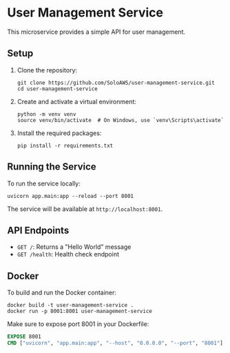 # User Management Service

This microservice provides a simple API for user management.

## Setup

1. Clone the repository:

   ```
   git clone https://github.com/SoloAWS/user-management-service.git
   cd user-management-service
   ```

2. Create and activate a virtual environment:

   ```
   python -m venv venv
   source venv/bin/activate  # On Windows, use `venv\Scripts\activate`
   ```

3. Install the required packages:
   ```
   pip install -r requirements.txt
   ```

## Running the Service

To run the service locally:

```
uvicorn app.main:app --reload --port 8001
```

The service will be available at `http://localhost:8001`.

## API Endpoints

- `GET /`: Returns a "Hello World" message
- `GET /health`: Health check endpoint

## Docker

To build and run the Docker container:

```
docker build -t user-management-service .
docker run -p 8001:8001 user-management-service
```

Make sure to expose port 8001 in your Dockerfile:

```dockerfile
EXPOSE 8001
CMD ["uvicorn", "app.main:app", "--host", "0.0.0.0", "--port", "8001"]
```
